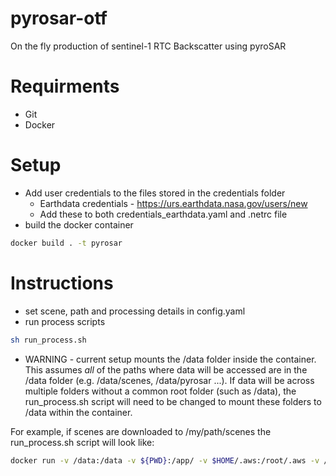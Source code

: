 # pyrosar-otf
On the fly production of sentinel-1 RTC Backscatter using pyroSAR

# Requirments
- Git
- Docker

# Setup
- Add user credentials to the files stored in the credentials folder
    - Earthdata credentials - https://urs.earthdata.nasa.gov/users/new
    - Add these to both credentials_earthdata.yaml and .netrc file
- build the docker container
```bash
docker build . -t pyrosar
```

# Instructions
- set scene, path and processing details in config.yaml
- run process scripts
```bash
sh run_process.sh
```
- WARNING - current setup mounts the /data folder inside the container. This assumes *all* of the paths where data will be accessed are in the /data folder (e.g. /data/scenes, /data/pyrosar ...). If data will be across multiple folders without a common root folder (such as /data), the run_process.sh script will need to be changed to mount these folders to /data within the container. 

For example, if scenes are downloaded to /my/path/scenes the run_process.sh script will look like:
```bash
docker run -v /data:/data -v ${PWD}:/app/ -v $HOME/.aws:/root/.aws -v /my/path/scenes:/my/path/scenes -it pyrosar
```